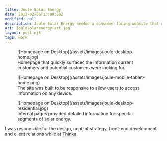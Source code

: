 ```yaml
---
title: Joule Solar Energy
date: 2013-02-06T13:00:00Z
modified: null
description: Joule Solar Energy needed a consumer facing website that worked across devices to attract new customers and provide resources for current customers.
art: joulesolarenergy-art.jpg
layout: post.njk
tags: work
---
```


<figure class="media-full">
  ![Homepage on Desktop](/assets/images/joule-desktop-home.jpg)
<figcaption>Homepage that quickly surfaced the information current customers and potential customers were looking for.</figcaption>
</figure>

<figure>
  ![Homepage on Desktop](/assets/images/joule-mobile-tablet-home.png)
  <figcaption>The site was built to be responsive to allow users to access information on any device.</figcaption>
</figure>

<figure class="media-full">
  ![Homepage on Desktop](/assets/images/joule-desktop-residential.jpg)
  <figcaption>Internal pages provided detailed information for specific segments of solar energy.</figcaption>
</figure>

I was responsible for the design, content strategy, front-end development and client relations while at [Thinka](http://thinkabig.com/).

